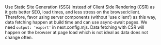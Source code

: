 Use Static Site Generation (SSG) instead of Client Side Rendering (CSR) as it gets better SEO, load times, and less stress on the browser/client. Therefore, favor using server components (without 'use client') as this way, data fetching happen at build time and can use async-await pages. We need `output: 'export'` in next.config.mjs. Data fetching with CSR will happen on the browser at page load which is not ideal as data does not change often.

